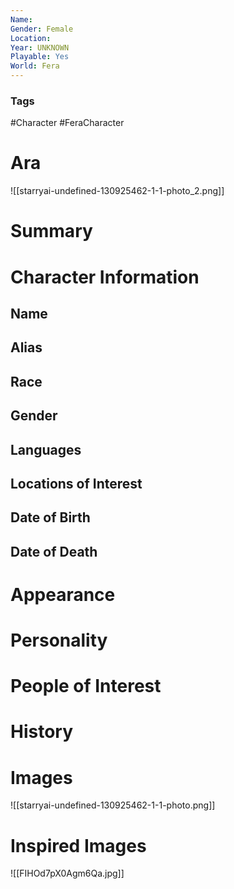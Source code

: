 ```yaml
---
Name: 
Gender: Female
Location: 
Year: UNKNOWN
Playable: Yes
World: Fera
---
```


### Tags
#Character #FeraCharacter 

# Ara
![[starryai-undefined-130925462-1-1-photo_2.png]]

# Summary


# Character Information

## Name

## Alias

## Race

## Gender

## Languages

## Locations of Interest

## Date of Birth

## Date of Death

# Appearance

# Personality

# People of Interest

# History

# Images
![[starryai-undefined-130925462-1-1-photo.png]]

# Inspired Images


![[FIHOd7pX0Agm6Qa.jpg]]